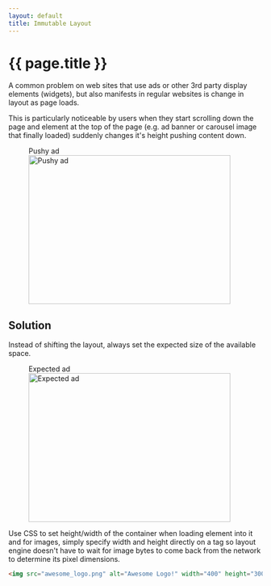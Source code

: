 ```yaml
---
layout: default
title: Immutable Layout
---
```

# {{ page.title }}

A common problem on web sites that use ads or other 3rd party display elements (widgets), but also manifests in regular websites is change in layout as page loads.

This is particularly noticeable by users when they start scrolling down the page and element at the top of the page (e.g. ad banner or carousel image that finally loaded) suddenly changes it's height pushing content down.

<figure>
<figcaption>Pushy ad</figcaption>
<img src="{{ "/assets/pushy_ads.gif" | absolute_url }}" width="400" height="295" alt="Pushy ad"/>
</figure>

## Solution
Instead of shifting the layout, always set the expected size of the available space.

<figure>
<figcaption>Expected ad</figcaption>
<img src="{{ "/assets/expected_ads.gif" | absolute_url }}" width="400" height="295" alt="Expected ad"/>
</figure>

Use CSS to set height/width of the container when loading element into it and for images, simply specify width and height directly on a tag so layout engine doesn't have to wait for image bytes to come back from the network to determine its pixel dimensions.

```html
<img src="awesome_logo.png" alt="Awesome Logo!" width="400" height="300">
```
